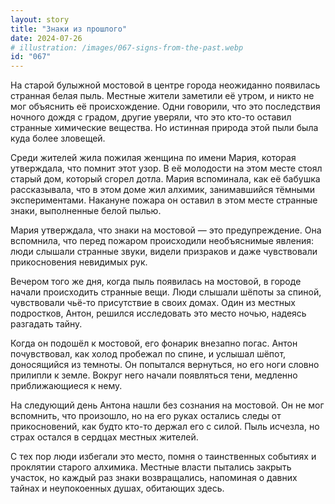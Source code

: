 ```yaml
---
layout: story
title: "Знаки из прошлого"
date: 2024-07-26
# illustration: /images/067-signs-from-the-past.webp
id: "067"
---
```


На старой булыжной мостовой в центре города неожиданно появилась странная белая пыль. Местные жители заметили её утром, и никто не мог объяснить её происхождение. Одни говорили, что это последствия ночного дождя с градом, другие уверяли, что это кто-то оставил странные химические вещества. Но истинная природа этой пыли была куда более зловещей.

Среди жителей жила пожилая женщина по имени Мария, которая утверждала, что помнит этот узор. В её молодости на этом месте стоял старый дом, который сгорел дотла. Мария вспоминала, как её бабушка рассказывала, что в этом доме жил алхимик, занимавшийся тёмными экспериментами. Накануне пожара он оставил в этом месте странные знаки, выполненные белой пылью.

Мария утверждала, что знаки на мостовой — это предупреждение. Она вспомнила, что перед пожаром происходили необъяснимые явления: люди слышали странные звуки, видели призраков и даже чувствовали прикосновения невидимых рук.

Вечером того же дня, когда пыль появилась на мостовой, в городе начали происходить странные вещи. Люди слышали шёпоты за спиной, чувствовали чьё-то присутствие в своих домах. Один из местных подростков, Антон, решился исследовать это место ночью, надеясь разгадать тайну.

Когда он подошёл к мостовой, его фонарик внезапно погас. Антон почувствовал, как холод пробежал по спине, и услышал шёпот, доносящийся из темноты. Он попытался вернуться, но его ноги словно прилипли к земле. Вокруг него начали появляться тени, медленно приближающиеся к нему.

На следующий день Антона нашли без сознания на мостовой. Он не мог вспомнить, что произошло, но на его руках остались следы от прикосновений, как будто кто-то держал его с силой. Пыль исчезла, но страх остался в сердцах местных жителей.

С тех пор люди избегали это место, помня о таинственных событиях и проклятии старого алхимика. Местные власти пытались закрыть участок, но каждый раз знаки возвращались, напоминая о давних тайнах и неупокоенных душах, обитающих здесь.
